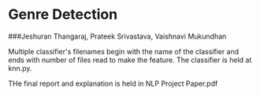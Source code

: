 # Genre Detection
###Jeshuran Thangaraj, Prateek Srivastava, Vaishnavi Mukundhan

Multiple classifier's filenames begin with the name of the classifier and ends with number of files read to make the feature.
The classifier is held at knn.py.

THe final report and explanation is  held in NLP Project Paper.pdf
